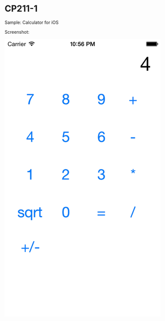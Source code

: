 CP211-1
=======

Sample: Calculator for iOS

Screenshot:

![Screenshot](screenshot.png "Screenshot")
